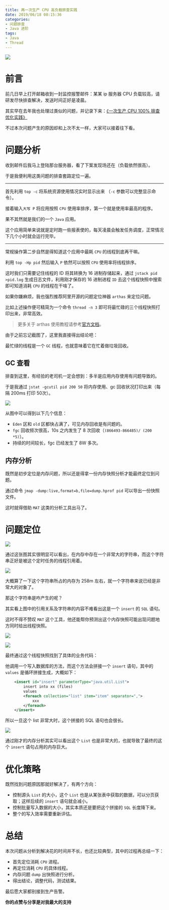 ```yaml
---
title: 再一次生产 CPU 高负载排查实践
date: 2019/06/18 08:15:36 
categories: 
- 问题排查
- Java 进阶
tags: 
- Java
- Thread
---
```


![](https://i.loli.net/2019/06/18/5d07c34d2973a58018.jpg)

# 前言

前几日早上打开邮箱收到一封监控报警邮件：某某 ip 服务器 CPU 负载较高，请研发尽快排查解决，发送时间正好是凌晨。

其实早在去年我也处理过类似的问题，并记录下来：[《一次生产 CPU 100% 排查优化实践》](https://crossoverjie.top/2018/12/17/troubleshoot/cpu-percent-100/)

不过本次问题产生的原因却和上次不太一样，大家可以接着往下看。

# 问题分析

收到邮件后我马上登陆那台服务器，看了下案发现场还在（负载依然很高）。

于是我便利用这类问题的排查套路定位一遍。

---

首先利用 `top -c` 将系统资源使用情况实时显示出来 （`-c` 参数可以完整显示命令）。

接着输入`大写 P` 将应用按照 `CPU` 使用率排序，第一个就是使用率最高的程序。

果不其然就是我们的一个 `Java` 应用。

这个应用简单来说就是定时跑一些报表使的，每天凌晨会触发任务调度，正常情况下几个小时就会运行完毕。

---

常规操作第二步自然是得知道这个应用中最耗 `CPU` 的线程到底再干嘛。

利用 `top -Hp pid` 然后输入 `P` 依然可以按照 `CPU` 使用率将线程排序。

这时我们只需要记住线程的 ID 将其转换为 16 进制存储起来，通过 `jstack pid >pid.log` 生成日志文件，利用刚才保存的 16 进制进程 `ID` 去这个线程快照中搜索即可知道消耗 `CPU` 的线程在干啥了。

如果你嫌麻烦，我也强烈推荐阿里开源的问题定位神器 `arthas` 来定位问题。

比如上述操作便可精简为一个命令 `thread -n 3` 即可将最忙碌的三个线程快照打印出来，非常高效。

> 更多关于 arthas 使用教程请参考[官方文档](https://alibaba.github.io/)。

由于之前忘记截图了，这里我直接得出结论吧：

最忙绿的线程是一个 `GC` 线程，也就意味着它在忙着做垃圾回收。

## GC 查看

排查到这里，有经验的老司机一定会想到：多半是应用内存使用有问题导致的。

于是我通过 `jstat -gcutil pid 200 50` 将内存使用、gc 回收状况打印出来（每隔 200ms 打印 50次）。

![](https://i.loli.net/2019/06/18/5d07c3505157663161.jpg)

从图中可以得到以下几个信息：

- `Eden` 区和 `old` 区都快占满了，可见内存回收是有问题的。
- `fgc` 回收频次很高，10s 之内发生了 8 次回收（`(866493-866485)/ (200 *5)`）。
- 持续的时间较长，fgc 已经发生了 8W 多次。

## 内存分析

既然是初步定位是内存问题，所以还是得拿一份内存快照分析才能最终定位到问题。

通过命令 `jmap -dump:live,format=b,file=dump.hprof pid` 可以导出一份快照文件。

这时就得借助 `MAT` 这类的分析工具出马了。


# 问题定位

![](https://i.loli.net/2019/06/18/5d07c351bb18f94417.jpg)

通过这张图其实很明显可以看出，在内存中存在一个非常大的字符串，而这个字符串正好是被这个定时任务的线程引用着。

![](https://i.loli.net/2019/06/18/5d07c3533538b39583.jpg)

大概算了一下这个字符串所占的内存为 258m 左右，就一个字符串来说已经是非常大的对象了。

那这个字符串是咋产生的呢？

其实看上图中的引用关系及字符串的内容不难看出这是一个 `insert` 的 `SQL` 语句。

这时不得不赞叹 `MAT` 这个工具，他还能帮你预测出这个内存快照可能出现问题地方同时给出线程快照。

![](https://i.loli.net/2019/06/18/5d07c353d3d2114320.jpg)

![](https://i.loli.net/2019/06/18/5d07c3546d13811049.jpg)

最终通过这个线程快照找到了具体的业务代码：

他调用一个写入数据库的方法，而这个方法会拼接一个 `insert` 语句，其中的 `values` 是循环拼接生成，大概如下：

```xml
    <insert id="insert" parameterType="java.util.List">
        insert into xx (files)
        values
        <foreach collection="list" item="item" separator=",">
            xxx
        </foreach>
    </insert>
```

所以一旦这个 list 非常大时，这个拼接的 SQL 语句也会很长。

![](https://i.loli.net/2019/06/18/5d07c35504bf848706.jpg)

通过刚才的内存分析其实可以看出这个 `List` 也是非常大的，也就导致了最终的这个 `insert` 语句占用的内存巨大。

# 优化策略

既然找到问题原因那就好解决了，有两个方向：

- 控制源头 `List` 的大小，这个 `List` 也是从某张表中获取的数据，可以分页获取；这样后续的 `insert` 语句就会减小。
- 控制批量写入数据的大小，其实本质还是要把这个拼接的 `SQL` 长度降下来。
- 整个的写入效率需要重新评估。

# 总结

本次问题从分析到解决花的时间并不长，也还比较典型，其中的过程再总结一下：

- 首先定位消耗 `CPU` 进程。
- 再定位消耗 `CPU` 的具体线程。
- 内存问题 `dump` 出快照进行分析。
- 得出结论，调整代码，测试结果。

最后愿大家都别接到生产告警。


**你的点赞与分享是对我最大的支持**

